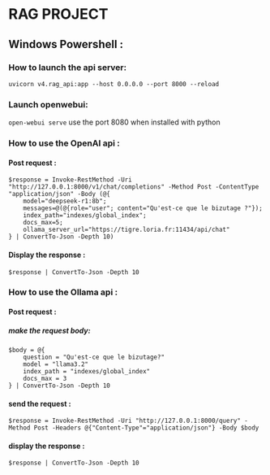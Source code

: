 # RAG PROJECT

## Windows Powershell :

### How to launch the api server:

`uvicorn v4.rag_api:app --host 0.0.0.0 --port 8000 --reload`

### Launch openwebui:

`open-webui serve`
use the port 8080 when installed with python

### How to use the OpenAI api :

#### Post request :

```
$response = Invoke-RestMethod -Uri "http://127.0.0.1:8000/v1/chat/completions" -Method Post -ContentType "application/json" -Body (@{
    model="deepseek-r1:8b";
    messages=@(@{role="user"; content="Qu'est-ce que le bizutage ?"});
    index_path="indexes/global_index";
    docs_max=5;
    ollama_server_url="https://tigre.loria.fr:11434/api/chat"
} | ConvertTo-Json -Depth 10)
```

#### Display the response :

`$response | ConvertTo-Json -Depth 10`

### How to use the Ollama api :

#### Post request :

##### make the request body:

```
$body = @{
    question = "Qu'est-ce que le bizutage?"
    model = "llama3.2"
    index_path = "indexes/global_index"
    docs_max = 3
} | ConvertTo-Json -Depth 10
```

#### send the request :

`$response = Invoke-RestMethod -Uri "http://127.0.0.1:8000/query" -Method Post -Headers @{"Content-Type"="application/json"} -Body $body`

#### display the response :

`$response | ConvertTo-Json -Depth 10`
